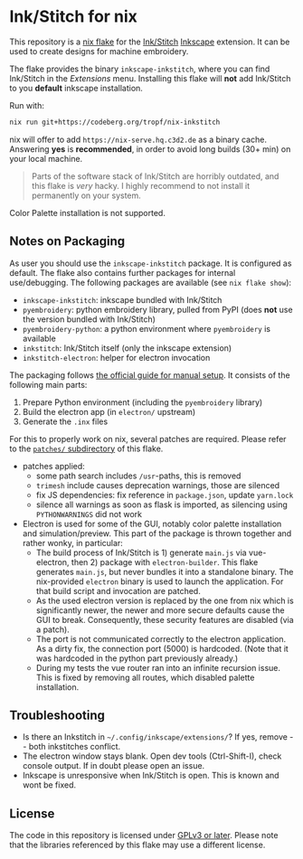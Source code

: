 # Ink/Stitch for nix
This repository is a [nix flake](https://nixos.org/manual/nix/stable/command-ref/new-cli/nix3-flake.html) for the [Ink/Stitch](https://inkstitch.org/) [Inkscape](https://inkscape.org/) extension.
It can be used to create designs for machine embroidery.

The flake provides the binary `inkscape-inkstitch`,
where you can find Ink/Stitch in the *Extensions* menu.
Installing this flake will **not** add Ink/Stitch to you **default** inkscape installation.

Run with:

```bash
nix run git+https://codeberg.org/tropf/nix-inkstitch
```

nix will offer to add `https://nix-serve.hq.c3d2.de` as a binary cache.
Answering **yes** is **recommended**, in order to avoid long builds (30+ min) on your local machine.

> Parts of the software stack of Ink/Stitch are horribly outdated,
> and this flake is *very* hacky.
> I highly recommend to not install it permanently on your system.

Color Palette installation is not supported.

## Notes on Packaging
As user you should use the `inkscape-inkstitch` package.
It is configured as default.
The flake also contains further packages for internal use/debugging.
The following packages are available (see `nix flake show`):

- `inkscape-inkstitch`: inkscape bundled with Ink/Stitch
- `pyembroidery`: python embroidery library, pulled from PyPI (does **not** use the version bundled with Ink/Stitch)
- `pyembroidery-python`: a python environment where `pyembroidery` is available
- `inkstitch`: Ink/Stitch itself (only the inkscape extension)
- `inkstitch-electron`: helper for electron invocation

The packaging follows [the official guide for manual setup](https://inkstitch.org/developers/inkstitch/manual-setup/).
It consists of the following main parts:

1. Prepare Python environment (including the `pyembroidery` library)
2. Build the electron app (in `electron/` upstream)
3. Generate the `.inx` files

For this to properly work on nix, several patches are required.
Please refer to the [`patches/` subdirectory](patches/) of this flake.

- patches applied:
  - some path search includes `/usr`-paths, this is removed
  - `trimesh` include causes deprecation warnings, those are silenced
  - fix JS dependencies: fix reference in `package.json`, update `yarn.lock`
  - silence all warnings as soon as flask is imported, as silencing using `PYTHONWARNINGS` did not work
- Electron is used for some of the GUI, notably color palette installation and simulation/preview.
  This part of the package is thrown together and rather wonky, in particular:
  - The build process of Ink/Stitch is 1) generate `main.js` via vue-electron, then 2) package with `electron-builder`.
    This flake generates `main.js`, but never bundles it into a standalone binary.
    The nix-provided `electron` binary is used to launch the application.
    For that build script and invocation are patched.
  - As the used electron version is replaced by the one from nix which is significantly newer,
    the newer and more secure defaults cause the GUI to break.
    Consequently, these security features are disabled (via a patch).
  - The port is not communicated correctly to the electron application.
    As a dirty fix, the connection port (5000) is hardcoded.
    (Note that it was hardcoded in the python part previously already.)
  - During my tests the vue router ran into an infinite recursion issue.
    This is fixed by removing all routes, which disabled palette installation.

## Troubleshooting
- Is there an Inkstitch in `~/.config/inkscape/extensions/`?
  If yes, remove -- both inkstitches conflict.
- The electron window stays blank.
  Open dev tools (Ctrl-Shift-I), check console output. If in doubt please open an issue.
- Inkscape is unresponsive when Ink/Stitch is open.
  This is known and wont be fixed.

## License
The code in this repository is licensed under [GPLv3 or later](./COPYING).
Please note that the libraries referenced by this flake may use a different license.
